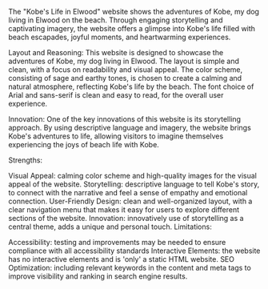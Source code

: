 The "Kobe's Life in Elwood" website shows the adventures of Kobe, my dog living in Elwood on the beach. Through engaging storytelling and captivating imagery, the website offers a glimpse into Kobe's life filled with beach escapades, joyful moments, and heartwarming experiences.

Layout and Reasoning: This website is designed to showcase the adventures of Kobe, my dog living in Elwood. The layout is simple and clean, with a focus on readability and visual appeal. The color scheme, consisting of sage and earthy tones, is chosen to create a calming and natural atmosphere, reflecting Kobe's life by the beach. The font choice of Arial and sans-serif is clean and easy to read, for the overall user experience.

Innovation: One of the key innovations of this website is its storytelling approach. By using descriptive language and imagery, the website brings Kobe's adventures to life, allowing visitors to imagine themselves experiencing the joys of beach life with Kobe.

Strengths:

Visual Appeal: calming color scheme and high-quality images for the visual appeal of the website.
Storytelling: descriptive language to tell Kobe's story, to connect with the narrative and feel a sense of empathy and emotional connection.
User-Friendly Design: clean and well-organized layout, with a clear navigation menu that makes it easy for users to explore different sections of the website.
Innovation: innovatively use of storytelling as a central theme, adds a unique and personal touch.
Limitations:

Accessibility: testing and improvements may be needed to ensure compliance with all accessibility standards
Interactive Elements: the website has no interactive elements and is 'only' a static HTML website.
SEO Optimization: including relevant keywords in the content and meta tags to improve visibility and ranking in search engine results.
